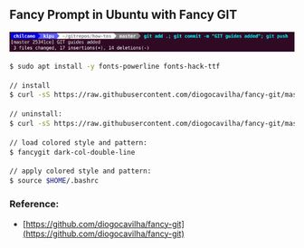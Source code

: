 ## Fancy Prompt in Ubuntu with Fancy GIT

![](fancy_prompt_ubuntu_with_fancy_git.png)

```sh
$ sudo apt install -y fonts-powerline fonts-hack-ttf

// install
$ curl -sS https://raw.githubusercontent.com/diogocavilha/fancy-git/master/install.sh | sh

// uninstall:
$ curl -sS https://raw.githubusercontent.com/diogocavilha/fancy-git/master/uninstall.sh | sh

// load colored style and pattern:
$ fancygit dark-col-double-line

// apply colored style and pattern:
$ source $HOME/.bashrc
```

### Reference:
- [https://github.com/diogocavilha/fancy-git](https://github.com/diogocavilha/fancy-git)
